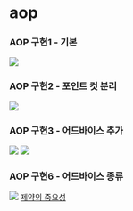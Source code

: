 # aop
<h3>AOP 구현1 - 기본</h3>
<img src="https://github.com/devcys22/aop/assets/78769412/d1772376-dbce-4037-b966-8604c24bdbbf">

<h3>AOP 구현2 - 포인트 컷 분리</h3>
<img src="https://github.com/devcys22/aop/assets/78769412/b6f6686c-99de-4eaf-8ba7-adbe69754f0e">

<h3>AOP 구현3 - 어드바이스 추가</h3>
<img src="https://github.com/devcys22/aop/assets/78769412/9b78b6ac-f868-4489-a372-922b5cd007f9">
<img src="https://github.com/devcys22/aop/assets/78769412/5c12c77d-f1fe-406a-a401-3b1fcd9c8b8b">

<h3>AOP 구현6 - 어드바이스 종류</h3>
<img src="https://github.com/devcys22/aop/assets/78769412/4dd2d22f-bdd1-415d-a156-d9752869f6e2">
<a href="https://dev22.tistory.com/232">제약의 중요성</a>
